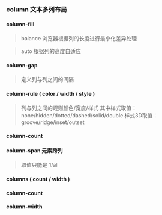 ### column 文本多列布局

#### column-fill 
> balance 浏览器根据列的长度进行最小化差异处理

> auto  根据列的高度自适应
#### column-gap
> 定义列与列之间的间隔

#### column-rule ( color / width / style )
> 列与列之间的规则颜色/宽度/样式
> 其中样式取值：none/hidden/dotted/dashed/solid/double
> 样式3D取值：groove/ridge/inset/outset
#### column-count 

#### column-span 元素跨列
> 取值只能是 1/all

#### columns ( count / width )

#### column-count 

#### column-width
